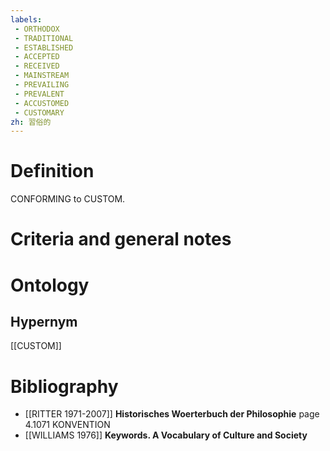 ```yaml
---
labels: 
 - ORTHODOX
 - TRADITIONAL
 - ESTABLISHED
 - ACCEPTED
 - RECEIVED
 - MAINSTREAM
 - PREVAILING
 - PREVALENT
 - ACCUSTOMED
 - CUSTOMARY
zh: 習俗的
---
```


# Definition
CONFORMING to CUSTOM.
# Criteria and general notes
# Ontology

## Hypernym
[[CUSTOM]]
# Bibliography
- [[RITTER 1971-2007]]
**Historisches Woerterbuch der Philosophie** page 4.1071
KONVENTION
- [[WILLIAMS 1976]]
**Keywords.  A Vocabulary of Culture and Society** 
